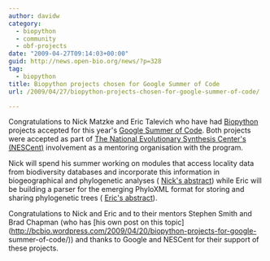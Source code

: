```yaml
---
author: davidw
category:
  - biopython
  - community
  - obf-projects
date: "2009-04-27T09:14:03+00:00"
guid: http://news.open-bio.org/news/?p=328
tag:
  - biopython
title: Biopython projects chosen for Google Summer of Code
url: /2009/04/27/biopython-projects-chosen-for-google-summer-of-code/

---
```

Congratulations to Nick Matzke and Eric Talevich who have had [Biopython](http://www.biopython.org) projects accepted for this year's [Google Summer of Code](http://code.google.com/soc/). Both projects were accepted as part of [The National Evolutionary Synthesis Center's (NESCent)](http://www.nescent.org/index.php) involvement as a mentoring organisation with the program.

Nick will spend his summer working on modules that access locality data from biodiversity databases and incorporate this information in biogeographical and phylogenetic analyses ( [Nick's abstract](http://socghop.appspot.com/student_project/show/google/gsoc2009/nescent/t124022798250)) while Eric will be building a parser for the emerging PhyloXML format for storing and sharing phylogenetic trees ( [Eric's abstract](http://socghop.appspot.com/student_project/show/google/gsoc2009/nescent/t124022798969)).

Congratulations to Nick and Eric and to their mentors Stephen Smith and Brad Chapman (who has [his own post on this topic](http://bcbio.wordpress.com/2009/04/20/biopython-projects-for-google- summer-of-code/)) and thanks to Google and NESCent for their support of these projects.
